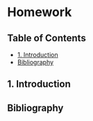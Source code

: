 # Homework



## Table of Contents

- [1. Introduction](#1-introduction)
- [Bibliography](#bibliography)

## 1. Introduction



## Bibliography
